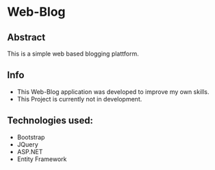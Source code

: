 # Web-Blog
###
## Abstract
This is a simple web based blogging plattform.

## Info
- This Web-Blog application was developed to improve my own skills.
- This Project is currently not in development.

## Technologies used:

- Bootstrap
- JQuery
- ASP.NET
- Entity Framework
